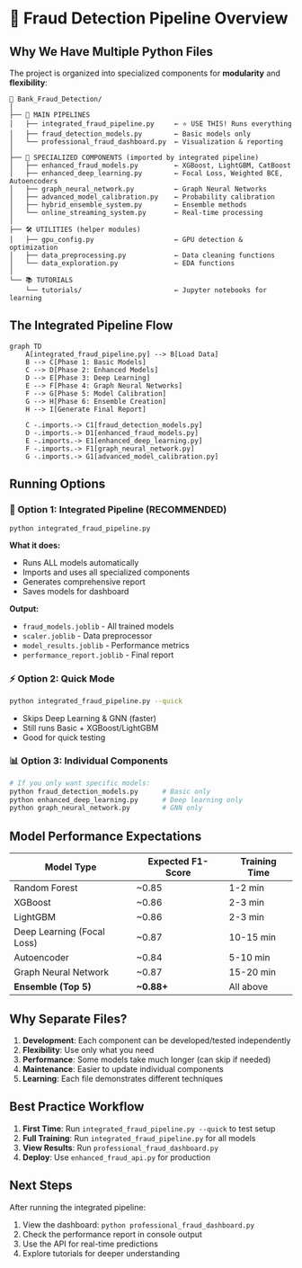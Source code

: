 # 🚀 Fraud Detection Pipeline Overview

## Why We Have Multiple Python Files

The project is organized into specialized components for **modularity** and **flexibility**:

```
📁 Bank_Fraud_Detection/
│
├── 🎯 MAIN PIPELINES
│   ├── integrated_fraud_pipeline.py     ← ⭐ USE THIS! Runs everything
│   ├── fraud_detection_models.py        ← Basic models only
│   └── professional_fraud_dashboard.py  ← Visualization & reporting
│
├── 🧩 SPECIALIZED COMPONENTS (imported by integrated pipeline)
│   ├── enhanced_fraud_models.py         ← XGBoost, LightGBM, CatBoost
│   ├── enhanced_deep_learning.py        ← Focal Loss, Weighted BCE, Autoencoders
│   ├── graph_neural_network.py          ← Graph Neural Networks
│   ├── advanced_model_calibration.py    ← Probability calibration
│   ├── hybrid_ensemble_system.py        ← Ensemble methods
│   └── online_streaming_system.py       ← Real-time processing
│
├── 🛠️ UTILITIES (helper modules)
│   ├── gpu_config.py                    ← GPU detection & optimization
│   ├── data_preprocessing.py            ← Data cleaning functions
│   └── data_exploration.py              ← EDA functions
│
└── 📚 TUTORIALS
    └── tutorials/                       ← Jupyter notebooks for learning
```

## The Integrated Pipeline Flow

```mermaid
graph TD
    A[integrated_fraud_pipeline.py] --> B[Load Data]
    B --> C[Phase 1: Basic Models]
    C --> D[Phase 2: Enhanced Models]
    D --> E[Phase 3: Deep Learning]
    E --> F[Phase 4: Graph Neural Networks]
    F --> G[Phase 5: Model Calibration]
    G --> H[Phase 6: Ensemble Creation]
    H --> I[Generate Final Report]
    
    C -.imports.-> C1[fraud_detection_models.py]
    D -.imports.-> D1[enhanced_fraud_models.py]
    E -.imports.-> E1[enhanced_deep_learning.py]
    F -.imports.-> F1[graph_neural_network.py]
    G -.imports.-> G1[advanced_model_calibration.py]
```

## Running Options

### 🚀 Option 1: Integrated Pipeline (RECOMMENDED)
```bash
python integrated_fraud_pipeline.py
```
**What it does:**
- Runs ALL models automatically
- Imports and uses all specialized components
- Generates comprehensive report
- Saves models for dashboard

**Output:**
- `fraud_models.joblib` - All trained models
- `scaler.joblib` - Data preprocessor
- `model_results.joblib` - Performance metrics
- `performance_report.joblib` - Final report

### ⚡ Option 2: Quick Mode
```bash
python integrated_fraud_pipeline.py --quick
```
- Skips Deep Learning & GNN (faster)
- Still runs Basic + XGBoost/LightGBM
- Good for quick testing

### 📊 Option 3: Individual Components
```bash
# If you only want specific models:
python fraud_detection_models.py      # Basic only
python enhanced_deep_learning.py      # Deep learning only
python graph_neural_network.py        # GNN only
```

## Model Performance Expectations

| Model Type | Expected F1-Score | Training Time |
|------------|------------------|---------------|
| Random Forest | ~0.85 | 1-2 min |
| XGBoost | ~0.86 | 2-3 min |
| LightGBM | ~0.86 | 2-3 min |
| Deep Learning (Focal Loss) | ~0.87 | 10-15 min |
| Autoencoder | ~0.84 | 5-10 min |
| Graph Neural Network | ~0.87 | 15-20 min |
| **Ensemble (Top 5)** | **~0.88+** | All above |

## Why Separate Files?

1. **Development**: Each component can be developed/tested independently
2. **Flexibility**: Use only what you need
3. **Performance**: Some models take much longer (can skip if needed)
4. **Maintenance**: Easier to update individual components
5. **Learning**: Each file demonstrates different techniques

## Best Practice Workflow

1. **First Time**: Run `integrated_fraud_pipeline.py --quick` to test setup
2. **Full Training**: Run `integrated_fraud_pipeline.py` for all models
3. **View Results**: Run `professional_fraud_dashboard.py`
4. **Deploy**: Use `enhanced_fraud_api.py` for production

## Next Steps

After running the integrated pipeline:
1. View the dashboard: `python professional_fraud_dashboard.py`
2. Check the performance report in console output
3. Use the API for real-time predictions
4. Explore tutorials for deeper understanding